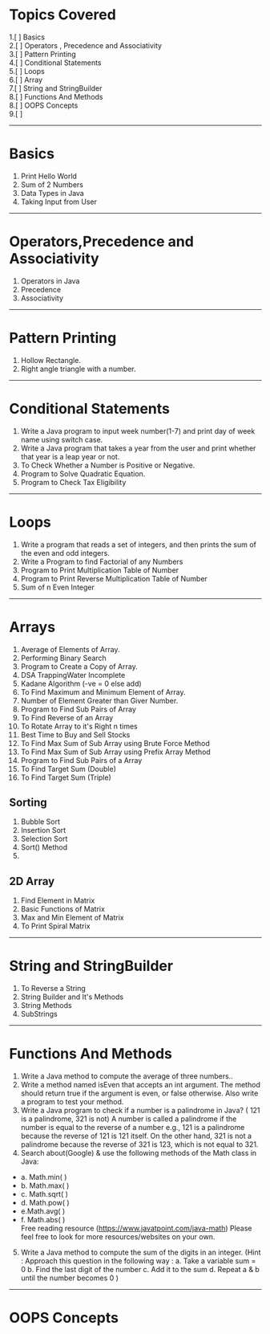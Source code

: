 # Topics Covered

1.[ ] Basics <br>
2.[ ] Operators , Precedence and Associativity <br>
3.[ ] Pattern Printing <br>
4.[ ] Conditional Statements <br>
5.[ ] Loops <br>
6.[ ] Array <br>
7.[ ] String and StringBuilder <br>
8.[ ] Functions And Methods <br>
8.[ ] OOPS Concepts <br>
9.[ ] 

<hr>

# Basics

1. Print Hello World
2. Sum of 2 Numbers
3. Data Types in Java
4. Taking Input from User

<hr>

# Operators,Precedence and Associativity

1. Operators in Java
2. Precedence
3. Associativity

<hr>

# Pattern Printing

1. Hollow Rectangle.
2. Right angle triangle with a number.

<hr>

# Conditional Statements

1. Write a Java program to input week number(1-7) and print day of week name
   using switch case.
2. Write a Java program that takes a year from the user and print whether that
   year is a leap year or not.
3. To Check Whether a Number is Positive or Negative.
4. Program to Solve Quadratic Equation.
5. Program to Check Tax Eligibility

<hr>

# Loops

1. Write a program that reads a set of integers, and then prints the sum of the
   even and odd integers.
2. Write a Program to find Factorial of any Numbers
3. Program to Print Multiplication Table of Number
4. Program to Print Reverse Multiplication Table of Number
5. Sum of n Even Integer

<hr>

# Arrays

1. Average of Elements of Array.
2. Performing Binary Search
3. Program to Create a Copy of Array.
4. DSA TrappingWater Incomplete
5. Kadane Algorithm (-ve = 0 else add)
6. To Find Maximum and Minimum Element of Array.
7. Number of Element Greater than Giver Number.
8. Program to Find Sub Pairs of Array
9. To Find Reverse of an Array
10. To Rotate Array to it's Right n times
11. Best Time to Buy and Sell Stocks
12. To Find Max Sum of Sub Array using Brute Force Method
13. To Find Max Sum of Sub Array using Prefix Array Method
14. Program to Find Sub Pairs of a Array
15. To Find Target Sum (Double)
16. To Find Target Sum (Triple)

## Sorting

1. Bubble Sort
2. Insertion Sort
3. Selection Sort
4. Sort() Method
5.

## 2D Array

1. Find Element in Matrix
2. Basic Functions of Matrix
3. Max and Min Element of Matrix
4. To Print Spiral Matrix

<hr>

# String and StringBuilder

1. To Reverse a String
2. String Builder and It's Methods
3. String Methods
4. SubStrings

<hr>

# Functions And Methods

1. Write a Java method to compute the average of three numbers..
2. Write a method named isEven that accepts an int argument. The method
   should return true if the argument is even, or false otherwise. Also write a program to test your
   method.
3. Write a Java program to check if a number is a palindrome in Java? ( 121 is a
   palindrome, 321 is not)
   A number is called a palindrome if the number is equal to the reverse of a number e.g., 121 is a
   palindrome because the reverse of 121 is 121 itself. On the other hand, 321 is not a
   palindrome because the reverse of 321 is 123, which is not equal to 321.
4. Search about(Google) & use the following methods of the Math class in Java:
* a. Math.min( )
* b. Math.max( )
* c. Math.sqrt( )
* d. Math.pow( )
* e.Math.avg( )
* f. Math.abs( ) <br>
  Free reading resource (https://www.javatpoint.com/java-math)
  Please feel free to look for more resources/websites on your own.
5. Write a Java method to compute the sum of the digits in an integer.
   (Hint : Approach this question in the following way :
   a. Take a variable sum = 0
   b. Find the last digit of the number
   c. Add it to the sum
   d. Repeat a & b until the number becomes 0 )

<hr>

# OOPS Concepts